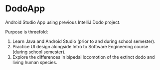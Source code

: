 # DodoApp
Android Studio App using previous IntelliJ Dodo project.

Purpose is threefold:
  1. Learn Java and Android Studio (prior to and during school semester).
  2. Practice UI design alongside Intro to Software Engineering course (during school semester).
  3. Explore the differences in bipedal locomotion of the extinct dodo and living human species.
